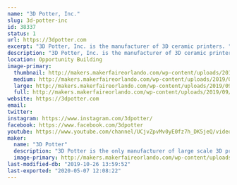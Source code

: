 ```yaml
---
name: "3D Potter, Inc."
slug: 3d-potter-inc
id: 38337
status: 1
url: https://3dpotter.com
excerpt: "3D Potter, Inc. is the manufacturer of 3D ceramic printers. "
description: "3D Potter, Inc. is the manufacturer of 3D ceramic printers. During the Makerfaire we will be printing with water-based clay."
location: Opportunity Building
image-primary:
  thumbnail: http://makers.makerfaireorlando.com/wp-content/uploads/2019/09/cover-150x150.jpg
  medium: http://makers.makerfaireorlando.com/wp-content/uploads/2019/09/cover-300x181.jpg
  large: http://makers.makerfaireorlando.com/wp-content/uploads/2019/09/cover-1024x619.jpg
  full: http://makers.makerfaireorlando.com/wp-content/uploads/2019/09/cover.jpg
website: https://3dpotter.com
email: 
twitter: 
instagram: https://www.instagram.com/3dpotter/
facebook: https://www.facebook.com/3dpotter
youtube: https://www.youtube.com/channel/UCjvZpvMv0yE0fz7h_DK5jeQ/videos
maker:
  name: "3D Potter"
  description: "3D Potter is the only manufacturer of large scale 3D printers exclusive for clay/ceramics."
  image-primary: http://makers.makerfaireorlando.com/wp-content/uploads/2019/09/3DPotter_Logo_Color-1024x336.jpg
last-modified-db: "2019-10-26 13:59:52"
last-exported: "2020-05-07 12:08:22"
---
```

